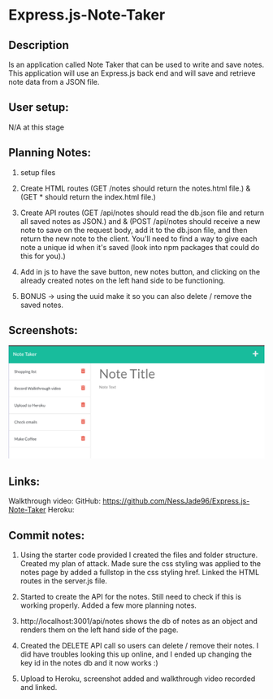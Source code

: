 # Express.js-Note-Taker

## Description

Is an application called Note Taker that can be used to write and save notes. This application will use an Express.js back end and will save and retrieve note data from a JSON file.

## User setup:

N/A at this stage

## Planning Notes:

1. setup files

2. Create HTML routes (GET /notes should return the notes.html file.) & (GET \* should return the index.html file.)

3. Create API routes (GET /api/notes should read the db.json file and return all saved notes as JSON.) and & (POST /api/notes should receive a new note to save on the request body, add it to the db.json file, and then return the new note to the client. You'll need to find a way to give each note a unique id when it's saved (look into npm packages that could do this for you).)

4. Add in js to have the save button, new notes button, and clicking on the already created notes on the left hand side to be functioning.

5. BONUS -> using the uuid make it so you can also delete / remove the saved notes.

## Screenshots:

![Finished product](./develop/public/assets/images/Final%20Expressjs.PNG)

## Links:

Walkthrough video:
GitHub: https://github.com/NessJade96/Express.js-Note-Taker
Heroku:

## Commit notes:

1. Using the starter code provided I created the files and folder structure. Created my plan of attack. Made sure the css styling was applied to the notes page by added a fullstop in the css styling href. Linked the HTML routes in the server.js file.

2. Started to create the API for the notes. Still need to check if this is working properly. Added a few more planning notes.

3. http://localhost:3001/api/notes shows the db of notes as an object and renders them on the left hand side of the page.

4. Created the DELETE API call so users can delete / remove their notes. I did have troubles looking this up online, and I ended up changing the key id in the notes db and it now works :)

5. Upload to Heroku, screenshot added and walkthrough video recorded and linked.

